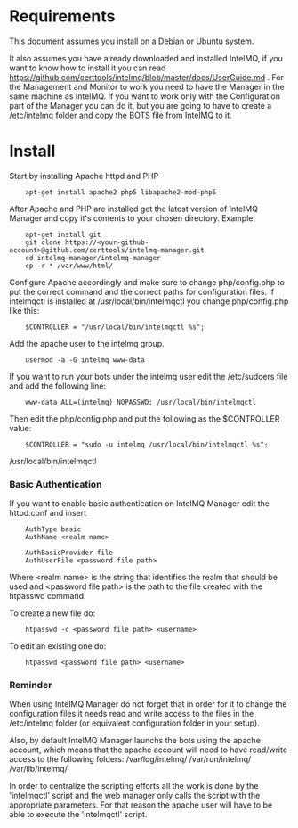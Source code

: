 # Requirements

This document assumes you install on a Debian or Ubuntu system. 

It also assumes you have already downloaded and installed IntelMQ, if you want to know how to install it you can read https://github.com/certtools/intelmq/blob/master/docs/UserGuide.md . For the Management and Monitor to work you need to have the Manager in the same machine as IntelMQ. If you want to work only with the Configuration part of the Manager you can do it, but you are going to have to create a /etc/intelmq folder and copy the BOTS file from IntelMQ to it.

# Install

Start by installing Apache httpd and PHP

```
    apt-get install apache2 php5 libapache2-mod-php5
```

After Apache and PHP are installed get the latest version of IntelMQ Manager and copy it's contents to your chosen directory. Example:

```
    apt-get install git
    git clone https://<your-github-account>@github.com/certtools/intelmq-manager.git
    cd intelmq-manager/intelmq-manager
    cp -r * /var/www/html/
```

Configure Apache accordingly and make sure to change php/config.php to put the correct command and the correct paths for configuration files. If intelmqctl is installed at /usr/local/bin/intelmqctl you change php/config.php like this:

```
    $CONTROLLER = "/usr/local/bin/intelmqctl %s";
```

Add the apache user to the intelmq group.

```
    usermod -a -G intelmq www-data
```

If you want to run your bots under the intelmq user edit the /etc/sudoers file and add the following line:
```
    www-data ALL=(intelmq) NOPASSWD: /usr/local/bin/intelmqctl
```

Then edit the php/config.php and put the following as the $CONTROLLER value:
```
    $CONTROLLER = "sudo -u intelmq /usr/local/bin/intelmqctl %s";
```

/usr/local/bin/intelmqctl


### Basic Authentication

If you want to enable basic authentication on IntelMQ Manager edit the httpd.conf and insert 

```
    AuthType basic 
    AuthName <realm name>

    AuthBasicProvider file
    AuthUserFile <password file path>
```

Where &lt;realm name&gt; is the string that identifies the realm that should be used and &lt;password file path&gt; is the path to the file created with the htpasswd command.

To create a new file do:

```
    htpasswd -c <password file path> <username>
```

To edit an existing one do:

```
    htpasswd <password file path> <username>
```


### Reminder

When using IntelMQ Manager do not forget that in order for it to change the configuration files it needs read and write access to the files in the /etc/intelmq folder (or equivalent configuration folder in your setup).

Also, by default IntelMQ Manager launchs the bots using the apache account, which means that the apache account will need to have read/write access to the following folders:
/var/log/intelmq/
/var/run/intelmq/
/var/lib/intelmq/

In order to centralize the scripting efforts all the work is done by the 'intelmqctl' script and the web manager only calls the script with the appropriate parameters. For that reason the apache user will have to be able to execute the 'intelmqctl' script.
